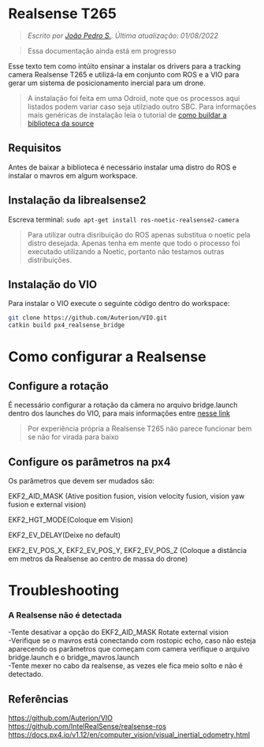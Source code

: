 # Realsense T265

> *Escrito por [João Pedro S.](https://github.com/J0t4py). Última atualização: 01/08/2022* 

>Essa documentação ainda está em progresso

Esse texto tem como intúito ensinar a instalar os drivers para a tracking camera Realsense T265 e utilizá-la em conjunto com ROS e a VIO para gerar um sistema de posicionamento inercial para um drone.

>A instalação foi feita em uma Odroid, note que os processos aqui listados podem variar caso seja utilziado outro SBC. Para informações mais genéricas de instalação leia o tutorial de [como buildar a biblioteca da source](https://github.com/i2o3dlimited/librealsense2/blob/master/doc/installation.md)

## Requisitos

Antes de baixar a biblioteca é necessário instalar uma distro do ROS e instalar o mavros em algum workspace. 

## Instalação da librealsense2

Escreva terminal: `sudo apt-get install ros-noetic-realsense2-camera`
>Para utilizar outra disribuição do ROS apenas substitua o noetic pela distro desejada. Apenas tenha em mente que todo o processo foi executado utilizando a Noetic, portanto não testamos outras distribuições.

## Instalação do VIO
Para instalar o VIO execute o seguinte código dentro do workspace:

 ``` bash
git clone https://github.com/Auterion/VIO.git
catkin build px4_realsense_bridge
```

# Como configurar a Realsense
## Configure a rotação
É necessário configurar a rotação da câmera no arquivo bridge.launch dentro dos launches do VIO, para mais informações entre [nesse link](https://docs.px4.io/v1.12/en/computer_vision/visual_inertial_odometry.html)

>Por experiência própria a Realsense T265 não parece funcionar bem se não for virada para baixo

## Configure os parâmetros na px4

Os parâmetros que devem ser mudados são: 

EKF2_AID_MASK (Ative position fusion, vision velocity fusion, vision yaw fusion e external vision)

EKF2_HGT_MODE(Coloque em Vision)

EKF2_EV_DELAY(Deixe no default)

EKF2_EV_POS_X, EKF2_EV_POS_Y, EKF2_EV_POS_Z (Coloque a distância em metros da Realsense ao centro de massa do drone)

# Troubleshooting

### A Realsense não é detectada

-Tente desativar a opção do EKF2_AID_MASK Rotate external vision  
-Verifique se o mavros está conectando com rostopic echo, caso não esteja aparecendo os parâmetros que começam com camera verifique o arquivo bridge.launch e o bridge_mavros.launch  
-Tente mexer no cabo da realsense, as vezes ele fica meio solto e não é detectado.

## Referências
https://github.com/Auterion/VIO   
https://github.com/IntelRealSense/realsense-ros   
https://docs.px4.io/v1.12/en/computer_vision/visual_inertial_odometry.html

